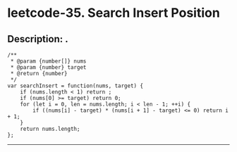 leetcode-35. Search Insert Position <br>
====
Description: . <br>
---
    /**
     * @param {number[]} nums
     * @param {number} target
     * @return {number}
     */
    var searchInsert = function(nums, target) {
        if (nums.length < 1) return ;
        if (nums[0] >= target) return 0;
        for (let i = 0, len = nums.length; i < len - 1; ++i) {
            if ((nums[i] - target) * (nums[i + 1] - target) <= 0) return i + 1;
        }
        return nums.length;
    };
---
